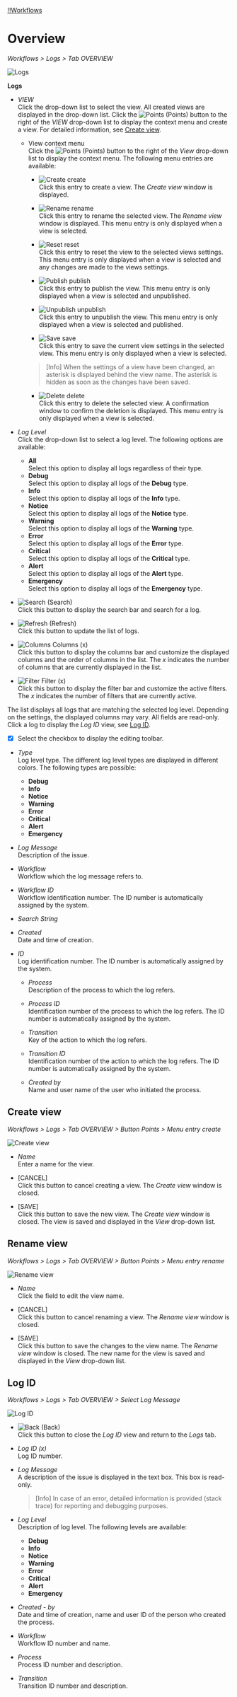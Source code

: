 [!!Workflows](ActindoWorkFlow)

# Overview

*Workflows > Logs > Tab OVERVIEW*

![Logs](/Assets/Screenshots/ActindoWorkFlow/Logs/Logs.png "[Logs]")

**Logs**
- *VIEW*  
Click the drop-down list to select the view. All created views are displayed in the drop-down list. Click the ![Points](/Assets/Icons/Points01.png "[Points]") (Points) button to the right of the *VIEW* drop-down list to display the context menu and create a view. For detailed information, see [Create view](#create-view).

  - View context menu  
  Click the ![Points](/Assets/Icons/Points01.png "[Points]") (Points) button to the right of the *View* drop-down list to display the context menu. The following menu entries are available:

    - ![Create](/Assets/Icons/Plus06.png "[create]") create  
    Click this entry to create a view. The *Create view* window is displayed.

    - ![Rename](/Assets/Icons/Edit02.png "[Rename]") rename  
    Click this entry to rename the selected view. The *Rename view* window is displayed. This menu entry is only displayed when a view is selected.

    - ![Reset](/Assets/Icons/Reset.png "[Reset]") reset  
    Click this entry to reset the view to the selected views settings. This menu entry is only displayed when a view is selected and any changes are made to the views settings.

    - ![Publish](/Assets/Icons/Publish.png "[Publish]") publish  
    Click this entry to publish the view. This menu entry is only displayed when a view is selected and unpublished.

    - ![Unpublish](/Assets/Icons/Unpublish.png "[Unpublish]") unpublish  
    Click this entry to unpublish the view. This menu entry is only displayed when a view is selected and published.

    - ![Save](/Assets/Icons/Save.png "[Save]") save  
    Click this entry to save the current view settings in the selected view. This menu entry is only displayed when a view is selected.

     > [Info] When the settings of a view have been changed, an asterisk is displayed behind the view name. The asterisk is hidden as soon as the changes have been saved.

    - ![Delete](/Assets/Icons/Trash01.png "[Delete]") delete  
    Click this entry to delete the selected view. A confirmation window to confirm the deletion is displayed. This menu entry is only displayed when a view is selected.


- *Log Level*     
  Click the drop-down list to select a log level. The following options are available:  

    - **All**  
      Select this option to display all logs regardless of their type.
    - **Debug**  
      Select this option to display all logs of the **Debug** type.
    - **Info**  
      Select this option to display all logs of the **Info** type.
    - **Notice**  
      Select this option to display all logs of the **Notice** type.
    - **Warning**  
      Select this option to display all logs of the **Warning** type.
    - **Error**  
      Select this option to display all logs of the **Error** type.
    - **Critical**  
      Select this option to display all logs of the **Critical** type.
    - **Alert**  
      Select this option to display all logs of the **Alert** type.
    - **Emergency**  
      Select this option to display all logs of the **Emergency** type.

[comment]: <> (Oli: Log status durchgehen und erklären?)

- ![Search](/Assets/Icons/Search.png "[Search]") (Search)   
  Click this button to display the search bar and search for a log.

- ![Refresh](/Assets/Icons/Refresh01.png "[Refresh]") (Refresh)    
  Click this button to update the list of logs.

- ![Columns](/Assets/Icons/Columns.png "[Columns]") Columns (x)    
  Click this button to display the columns bar and customize the displayed columns and the order of columns in the list. The *x* indicates the number of columns that are currently displayed in the list.

- ![Filter](/Assets/Icons/Filter.png "[Filter]") Filter (x)    
  Click this button to display the filter bar and customize the active filters. The *x* indicates the number of filters that are currently active.


The list displays all logs that are matching the selected log level. Depending on the settings, the displayed columns may vary. All fields are read-only. Click a log to display the *Log ID* view, see [Log ID](#Log-ID).

- [x]    
  Select the checkbox to display the editing toolbar.

[comment]: <> (Keine Buttons angezeigt. Was macht das Toolbar?)

- *Type*  
  Log level type. The different log level types are displayed in different colors. The following types are possible:

  - **Debug**
  - **Info**
  - **Notice**
  - **Warning**
  - **Error**
  - **Critical**
  - **Alert**
  - **Emergency**

[comment]: <> (Oli: Farbe bestätigen? Alternativ, abwarten auf endgültige UI von Ina?)
[comment]: <> (Add color code and sign! Auch andere Dateien.)

- *Log Message*   
  Description of the issue.

- *Workflow*   
  Workflow which the log message refers to.

- *Workflow ID*       
  Workflow identification number. The ID number is automatically assigned by the system.

- *Search String*    

  [comment]: <> (Oli fragen)

- *Created*   
  Date and time of creation.

- *ID*   
  Log identification number. The ID number is automatically assigned by the system.

  - *Process*  
  Description of the process to which the log refers.

  - *Process ID*  
  Identification number of the process to which the log refers. The ID number is automatically assigned by the system.

  - *Transition*  
  Key of the action to which the log refers.

  - *Transition ID*  
  Identification number of the action to which the log refers. The ID number is automatically assigned by the system.

  - *Created by*  
  Name and user name of the user who initiated the process.



## Create view

*Workflows > Logs > Tab OVERVIEW > Button Points > Menu entry create*

![Create view](/Assets/Screenshots/ActindoWorkFlow/Workflows/CreateView.png "[Create view]")


- *Name*    
  Enter a name for the view.

- [CANCEL]   
  Click this button to cancel creating a view. The *Create view* window is closed.

- [SAVE]   
  Click this button to save the new view. The *Create view* window is closed. The view is saved and displayed in the *View* drop-down list.



## Rename view

*Workflows > Logs > Tab OVERVIEW > Button Points > Menu entry rename*

![Rename view](/Assets/Screenshots/ActindoWorkFlow/Workflows/RenameView.png "[Rename view]")


- *Name*   
  Click the field to edit the view name.

- [CANCEL]   
  Click this button to cancel renaming a view. The *Rename view* window is closed.

- [SAVE]   
  Click this button to save the changes to the view name. The *Rename view* window is closed. The new name for the view is saved and displayed in the *View* drop-down list.



## Log ID

*Workflows > Logs > Tab OVERVIEW > Select Log Message*

![Log ID](/Assets/Screenshots/ActindoWorkFlow/Processes/LogID.png "[Log ID]")

- ![Back](/Assets/Icons/Back02.png "[Back]") (Back)   
  Click this button to close the *Log ID* view and return to the *Logs* tab.

- *Log ID (x)*   
  Log ID number.

- *Log Message*    
  A description of the issue is displayed in the text box. This box is read-only.  

  > [Info] In case of an error, detailed information is provided (stack trace) for reporting and debugging purposes.

[comment]: <> (Diesen Text kann man rauskopieren, um ein Ticket zu erstellen o.ä. Erwähnen? Nützlich für Kunden?)

- *Log Level*    
Description of log level. The following levels are available:
  - **Debug**
  - **Info**
  - **Notice**
  - **Warning**
  - **Error**
  - **Critical**
  - **Alert**
  - **Emergency**


- *Created - by*    
  Date and time of creation, name and user ID of the person who created the process.

[comment]: <> (Ich gehe davon aus, dass Log ist automatisch vom System erstellt, daher "process creator", oder ist es "workflow creator"?)

- *Workflow*    
  Workflow ID number and name.

- *Process*    
  Process ID number and description.

- *Transition*     
  Transition ID number and description.
